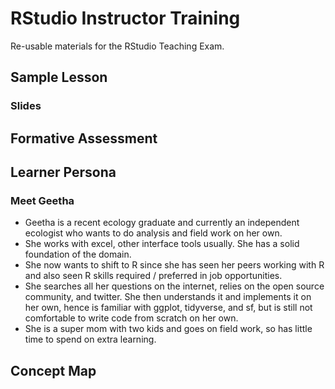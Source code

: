 # RStudio Instructor Training 

Re-usable materials for the RStudio Teaching Exam.

## Sample Lesson 

### Slides

## Formative Assessment 


## Learner Persona 

### Meet Geetha 

- Geetha is a recent ecology graduate and currently an independent ecologist who wants to do analysis and field work on her own. 
- She works with excel, other interface tools usually. She has a solid foundation of the domain. 
- She now wants to shift to R since she has seen her peers working with R and also seen R skills required / preferred in job opportunities. 
- She searches all her questions on the internet, relies on the open source community, and twitter. She then understands it and implements it on her own, hence is familiar with ggplot, tidyverse, and sf, but is still not comfortable to write code from scratch on her own. 
- She is a super mom with two kids and goes on field work, so has little time to spend on extra learning. 


## Concept Map


